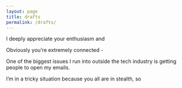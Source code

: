 ```yaml
---
layout: page
title: drafts
permalink: /drafts/
---
```

I deeply appreciate your enthusiasm and 

Obviously you’re extremely connected - 

One of the biggest issues I run into outside the tech industry is getting people to open my emails. 

I’m in a tricky situation because you all are in stealth, so 